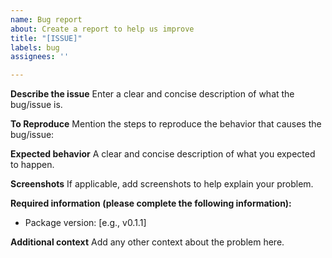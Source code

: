 ```yaml
---
name: Bug report
about: Create a report to help us improve
title: "[ISSUE]"
labels: bug
assignees: ''

---
```


**Describe the issue**
Enter a clear and concise description of what the bug/issue is.

**To Reproduce**
Mention the steps to reproduce the behavior that causes the bug/issue:

**Expected behavior**
A clear and concise description of what you expected to happen.

**Screenshots**
If applicable, add screenshots to help explain your problem.

**Required information (please complete the following information):**
 - Package version: [e.g., v0.1.1]

**Additional context**
Add any other context about the problem here.
